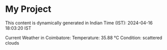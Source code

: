 # My Project

This content is dynamically generated in Indian Time (IST): 2024-04-16 18:03:20 IST


Current Weather in Coimbatore:
Temperature: 35.88 °C
Condition: scattered clouds
